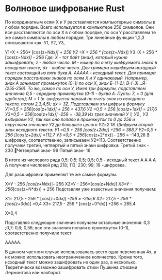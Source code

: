 # Волновое шифрование Rust

По координатным осям Х и У расставляются компьютерные символы в любом порядке. Всего
используется в компьютере 256 символов. Они все расставляются по оси Х в любом порядке, по оси У
расставляем те же самые символы в любом порядке. Три линейные функции 1,2,3 описываются как: У1,
У2, УЗ,

У1=Х + 256* [cos(z+N*dx)] + 256
У2 =Х + 256 * [cos(z+N*dx)]
УЗ -Х + 256 * [cos(z+N*dx)] - 256
Где: Х - тот байт (знак), который нужно зашифровать;
z - любое число.
М - номер по счету шифруемого знака в исходном тексте;
dх - любое число.
Для гримера зашифруем исходный текст состоящий из пяти букв А.
ААААА - исходный текст.
Для примера порядок расстановки знаков по осям Х и У одинаковый. Например, знак А занимает
промежуток (0-1) по оси Х, знак Б-(1-2); В-(-3)...Я-(255-256). То же_самое по оси У, Имея три
формулы, подставляем значение 0,5 - середину промежутка (0-1) - буква А.
Пусть: 7, = 0 (для удобства);
М = 1 (к. шифруется первый по счету знак из исходного текста, потом 2,3,4,5);
dх = 32.
Подставляем эти цифры в формулу
У1=0,5 + 256*[cos(z+1*dx)] + 256 = 437,6
У2 =0,5 + 256 *[cos(z+1*dx)] = 217,6
У3=0,5 + 256*[cos(z+1*dx)] -256 = -38,39
Из трех значений У 1, У2 , УЗ выбираем У2, так как оно попало в промежуток то 0 до 256 и округляем
значение У2 до большего целого У2=2 18.
Шифруем второй знак исходного текста:
У1 =0,5 + 256 *[cos(z+2*dx)] +256 = 368,7
У2=0,5 + 256 *[[cos(z+2*dx)] =112,7
У3 =0,5 + 256*[cos(z+2*dx)] - 256 = -143,28
В шифровку, соответственно, записываем У2=113.
Соответственно получаем третий, четвертый и пятый знаки шифровки:
Третий знак - 230
Четвертый знак- 99
Пятый знак- 16

В итоге из числового ряда 0,5; 0,5; 0,5; 0,5; 0,5 - исходный текст А А А А А получили числовой ряд 218;
113; 230; 99; 16 -шифровка.

Для расшифровки применяют те же самые формулы.

Х=У - 256 *[cos(z+N*dx)]- 256
Х2=У - 256*[cos(z+N*dx)]
ХЗ=У - 256*[cos(z+N*dx)] + 256
Подставляя уже известные значения получаем:

Х1= 217,5 - 256 * [cos(z+0*dx)] -256 = -255,6
Х2= 217,5 - 256 * [cos(z+0*dx)] =0,4
ХЗ= 217,5 - 256 * [cos(z+0*dx)] +256 = 265,4

Х=0,4

Подставляя следующие значения получаем остальные значения: 0,3 
;0,7; 0,6; 0,56; все эти значения
попали в промежуток (0-1), соответственно получили текст

ААААА.

В данном частном случае использовалась всего одна переменная 4х, а их можно использовать
неограниченное количество. Кроме того, исходный текст можно зашифровать не один раз, а несколько.
Теоретически возможно зашифровать стихи Пушкина стихами Лермонтова или наоборот.
